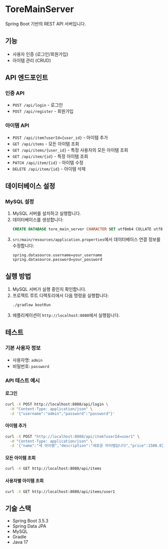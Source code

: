 # ToreMainServer

Spring Boot 기반의 REST API 서버입니다.

## 기능

- 사용자 인증 (로그인/회원가입)
- 아이템 관리 (CRUD)

## API 엔드포인트

### 인증 API
- `POST /api/login` - 로그인
- `POST /api/register` - 회원가입

### 아이템 API
- `POST /api/item?userId={user_id}` - 아이템 추가
- `GET /api/items` - 모든 아이템 조회
- `GET /api/items/{user_id}` - 특정 사용자의 모든 아이템 조회
- `GET /api/item/{id}` - 특정 아이템 조회
- `PATCH /api/item/{id}` - 아이템 수정
- `DELETE /api/item/{id}` - 아이템 삭제

## 데이터베이스 설정

### MySQL 설정
1. MySQL 서버를 설치하고 실행합니다.
2. 데이터베이스를 생성합니다:
   ```sql
   CREATE DATABASE tore_main_server CHARACTER SET utf8mb4 COLLATE utf8mb4_unicode_ci;
   ```
3. `src/main/resources/application.properties`에서 데이터베이스 연결 정보를 수정합니다:
   ```properties
   spring.datasource.username=your_username
   spring.datasource.password=your_password
   ```

## 실행 방법

1. MySQL 서버가 실행 중인지 확인합니다.
2. 프로젝트 루트 디렉토리에서 다음 명령을 실행합니다:
   ```bash
   ./gradlew bootRun
   ```
3. 애플리케이션이 `http://localhost:8080`에서 실행됩니다.

## 테스트

### 기본 사용자 정보
- 사용자명: `admin`
- 비밀번호: `password`

### API 테스트 예시

#### 로그인
```bash
curl -X POST http://localhost:8080/api/login \
  -H "Content-Type: application/json" \
  -d '{"username":"admin","password":"password"}'
```

#### 아이템 추가
```bash
curl -X POST "http://localhost:8080/api/item?userId=user1" \
  -H "Content-Type: application/json" \
  -d '{"name":"새 아이템","description":"새로운 아이템입니다","price":1500.0}'
```

#### 모든 아이템 조회
```bash
curl -X GET http://localhost:8080/api/items
```

#### 사용자별 아이템 조회
```bash
curl -X GET http://localhost:8080/api/items/user1
```

## 기술 스택

- Spring Boot 3.5.3
- Spring Data JPA
- MySQL
- Gradle
- Java 17